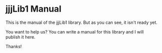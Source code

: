 # jjjLib1 Manual

This is the manual of the jjjLib1 library. But as you can see, it isn't ready yet.

You want to help us? You can write a manual for this library and I will publish it here.

Thanks!